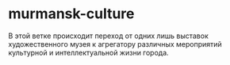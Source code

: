 # murmansk-culture

В этой ветке происходит переход от одних лишь выставок художественного музея к агрегатору различных мероприятий культурной и интеллектуальной жизни города.

